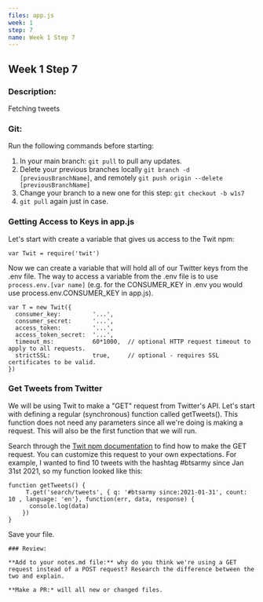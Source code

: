 ```yaml
---
files: app.js
week: 1
step: 7
name: Week 1 Step 7
---
```


## Week 1 Step 7

### Description:
Fetching tweets

### Git:

Run the following commands before starting:
1. In your main branch: `git pull` to pull any updates.
2. Delete your previous branches locally `git branch -d [previousBranchName]`, and remotely `git push origin --delete [previousBranchName]`
3. Change your branch to a new one for this step: `git checkout -b w1s7`
4. `git pull` again just in case.

### Getting Access to Keys in app.js

Let's start with create a variable that gives us access to the Twit npm:

```
var Twit = require('twit')
```

Now we can create a variable that will hold all of our Twitter keys from the .env file. The way to access a variable from the .env file is to use `process.env.[var name]` (e.g. for the CONSUMER_KEY in .env you would use process.env.CONSUMER_KEY in app.js).
 
```
var T = new Twit({
  consumer_key:         '...',
  consumer_secret:      '...',
  access_token:         '...',
  access_token_secret:  '...',
  timeout_ms:           60*1000,  // optional HTTP request timeout to apply to all requests.
  strictSSL:            true,     // optional - requires SSL certificates to be valid.
})
```

### Get Tweets from Twitter

We will be using Twit to make a "GET" request from Twitter's API. Let's start with defining a regular (synchronous) function called getTweets(). This function does not need any parameters since all we're doing is making a request. This will also be the first function that we will run.

Search through the [Twit npm documentation](https://www.npmjs.com/package/twit) to find how to make the GET request. You can customize this request to your own expectations. For example, I wanted to find 10 tweets with the hashtag #btsarmy since Jan 31st 2021, so my function looked like this:

```
function getTweets() {
     T.get('search/tweets', { q: '#btsarmy since:2021-01-31', count: 10 , language: 'en'}, function(err, data, response) {
      console.log(data)
    })
}
```

Save your file.

```
### Review:

**Add to your notes.md file:** why do you think we're using a GET request instead of a POST request? Research the difference between the two and explain.

**Make a PR:* will all new or changed files.
